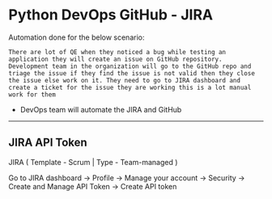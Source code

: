 # Python DevOps GitHub - JIRA            
       
Automation done for the below scenario:  
```
There are lot of QE when they noticed a bug while testing an application they will create an issue on GitHub repository. Development team in the organization will go to the GitHub repo and triage the issue if they find the issue is not valid then they close the issue else work on it. They need to go to JIRA dashboard and create a ticket for the issue they are working this is a lot manual work for them 
```
- DevOps team will automate the JIRA and GitHub

---
##  JIRA API Token

JIRA ( Template - Scrum | Type - Team-managed )

Go to JIRA dashboard -> Profile -> Manage your account -> Security -> Create and Manage API Token -> Create API token
